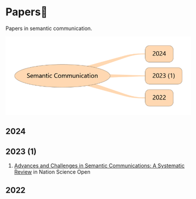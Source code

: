 # Papers📕

Papers in semantic communication.

![Papers](./figures/number_of_papers.png)

## 2024 

## 2023 (1)

1. [Advances and Challenges in Semantic Communications: A Systematic Review](https://www.semanticscholar.org/paper/Advances-and-Challenges-in-Semantic-Communications%3A-Zhang-Liu/6c7cf6825e600f118b1d8dfc172db9502b88b6d6) in Nation Science Open

## 2022
